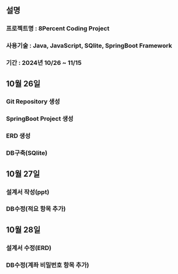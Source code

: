 ## 설명
### 프로젝트명 : 8Percent Coding Project
### 사용기술 : Java, JavaScript, SQlite, SpringBoot Framework
### 기간 : 2024년 10/26 ~ 11/15 

## 10월 26일 
### Git Repository 생성
### SpringBoot Project 생성
### ERD 생성
### DB구축(SQlite)

## 10월 27일
### 설계서 작성(ppt)
### DB수정(적요 항목 추가)

## 10월 28일
### 설계서 수정(ERD)
### DB수정(계좌 비밀번호 항목 추가)
